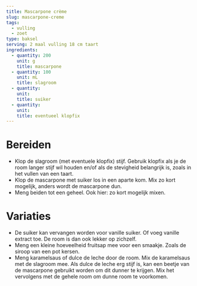 ```yaml
---
title: Mascarpone crème
slug: mascarpone-creme
tags:
  - vulling
  - zoet
type: baksel
serving: 2 maal vulling 18 cm taart
ingredients:
  - quantity: 200
    unit: g
    title: mascarpone
  - quantity: 100
    unit: mL
    title: slagroom
  - quantity:
    unit:
    title: suiker
  - quantity:
    unit:
    title: eventueel klopfix
---
```


# Bereiden

- Klop de slagroom (met eventuele klopfix) stijf. Gebruik klopfix als je de room langer stijf wil houden en/of als de stevigheid belangrijk is, zoals in het vullen van een taart.
- Klop de mascarpone met suiker los in een aparte kom. Mix zo kort mogelijk, anders wordt de mascarpone dun.
- Meng beiden tot een geheel. Ook hier: zo kort mogelijk mixen.

# Variaties

- De suiker kan vervangen worden voor vanille suiker. Of voeg vanille extract toe. De room is dan ook lekker op zichzelf.
- Meng een kleine hoeveelheid fruitsap mee voor een smaakje. Zoals de siroop van een pot kersen.
- Meng karamelsaus of dulce de leche door de room. Mix de karamelsaus met de slagroom mee. Als dulce de leche erg stijf is, kan een beetje van de mascarpone gebruikt worden om dit dunner te krijgen. Mix het vervolgens met de gehele room om dunne room te voorkomen.
